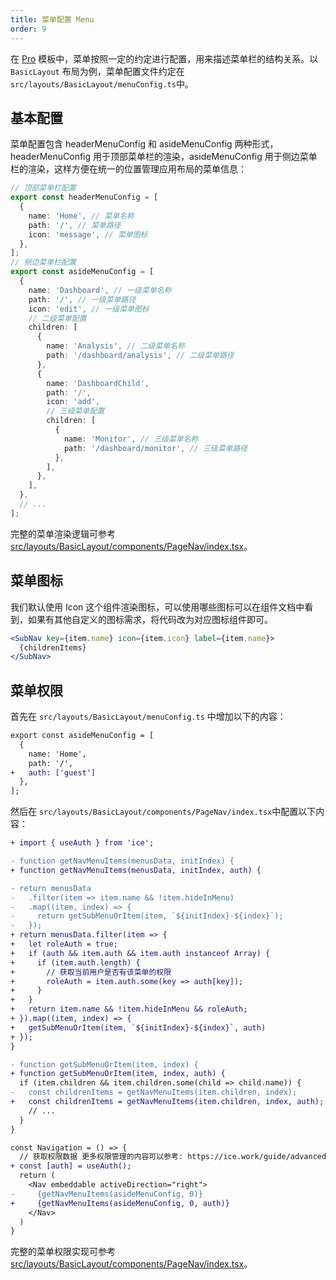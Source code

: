 ```yaml
---
title: 菜单配置 Menu
order: 9
---
```


在 [Pro](https://unpkg.com/@alifd/fusion-design-pro-js@0.1.23/build/index.html#/dashboard/analysis) 模板中，菜单按照一定的约定进行配置，用来描述菜单栏的结构关系。以 `BasicLayout` 布局为例，菜单配置文件约定在 `src/layouts/BasicLayout/menuConfig.ts`中。

## 基本配置

菜单配置包含 headerMenuConfig 和 asideMenuConfig 两种形式，headerMenuConfig 用于顶部菜单栏的渲染，asideMenuConfig 用于侧边菜单栏的渲染，这样方便在统一的位置管理应用布局的菜单信息：

```typescript
// 顶部菜单栏配置
export const headerMenuConfig = [
  {
    name: 'Home', // 菜单名称
    path: '/', // 菜单路径
    icon: 'message', // 菜单图标
  },
];
// 侧边菜单栏配置
export const asideMenuConfig = [
  {
    name: 'Dashboard', // 一级菜单名称
    path: '/', // 一级菜单路径
    icon: 'edit', // 一级菜单图标
    // 二级菜单配置
    children: [
      {
        name: 'Analysis', // 二级菜单名称
        path: '/dashboard/analysis', // 二级菜单路径
      },
      {
        name: 'DashboardChild',
        path: '/',
        icon: 'add',
        // 三级菜单配置
        children: [
          {
            name: 'Monitor', // 三级菜单名称
            path: '/dashboard/monitor', // 三级菜单路径
          },
        ],
      },
    ],
  },
  // ...
];
```

完整的菜单渲染逻辑可参考 [src/layouts/BasicLayout/components/PageNav/index.tsx](https://github.com/alibaba-fusion/materials/blob/master/scaffolds/scaffold-lite/src/layouts/BasicLayout/components/PageNav/index.tsx)。

## 菜单图标

我们默认使用 Icon 这个组件渲染图标，可以使用哪些图标可以在组件文档中看到，如果有其他自定义的图标需求，将代码改为对应图标组件即可。

```jsx
<SubNav key={item.name} icon={item.icon} label={item.name}>
  {childrenItems}
</SubNav>
```

## 菜单权限

首先在 `src/layouts/BasicLayout/menuConfig.ts` 中增加以下的内容：

```diff
export const asideMenuConfig = [
  {
    name: 'Home',
    path: '/',
+   auth: ['guest']
  },
];
```

然后在 `src/layouts/BasicLayout/components/PageNav/index.tsx`中配置以下内容：

```diff
+ import { useAuth } from 'ice';

- function getNavMenuItems(menusData, initIndex) {
+ function getNavMenuItems(menusData, initIndex, auth) {

- return menusData
-   .filter(item => item.name && !item.hideInMenu)
-   .map((item, index) => {
-     return getSubMenuOrItem(item, `${initIndex}-${index}`);
-   });
+ return menusData.filter(item => {
+   let roleAuth = true;
+   if (auth && item.auth && item.auth instanceof Array) {
+     if (item.auth.length) {
+       // 获取当前用户是否有该菜单的权限
+       roleAuth = item.auth.some(key => auth[key]);
+     }
+   }
+   return item.name && !item.hideInMenu && roleAuth;
+ }).map((item, index) => {
+   getSubMenuOrItem(item, `${initIndex}-${index}`, auth)
+ });
}

- function getSubMenuOrItem(item, index) {
+ function getSubMenuOrItem(item, index, auth) {
  if (item.children && item.children.some(child => child.name)) {
-   const childrenItems = getNavMenuItems(item.children, index);
+   const childrenItems = getNavMenuItems(item.children, index, auth);
    // ...
  }
}

const Navigation = () => {
  // 获取权限数据 更多权限管理的内容可以参考: https://ice.work/guide/advanced/auth.html
+ const [auth] = useAuth();
  return (
    <Nav embeddable activeDirection="right">
-     {getNavMenuItems(asideMenuConfig, 0)}
+     {getNavMenuItems(asideMenuConfig, 0, auth)}
    </Nav>
  )
}
```

完整的菜单权限实现可参考 [src/layouts/BasicLayout/components/PageNav/index.tsx](https://github.com/alibaba-fusion/materials/blob/master/scaffolds/fusion-design-pro/src/layouts/BasicLayout/components/PageNav/index.tsx)。
